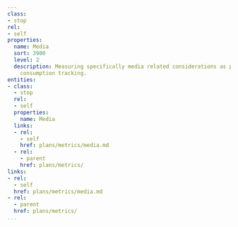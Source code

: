 ```yaml
---
class:
- stop
rel:
- self
properties:
  name: Media
  sort: 3900
  level: 2
  description: Measuring specifically media related considerations as part of API
    consumption tracking.
entities:
- class:
  - stop
  rel:
  - self
  properties:
    name: Media
  links:
  - rel:
    - self
    href: plans/metrics/media.md
  - rel:
    - parent
    href: plans/metrics/
links:
- rel:
  - self
  href: plans/metrics/media.md
- rel:
  - parent
  href: plans/metrics/
...
```

